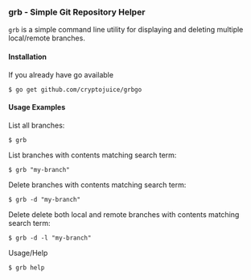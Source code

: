 ### grb - Simple Git Repository Helper

`grb` is a simple command line utility for displaying and deleting multiple local/remote branches. 

#### Installation
If you already have go available
```shell
$ go get github.com/cryptojuice/grbgo
```

#### Usage Examples

List all branches:
```shell
$ grb
```
List branches with contents matching search term:
```shell
$ grb "my-branch"
```

Delete branches with contents matching search term:
```shell
$ grb -d "my-branch"
```

Delete delete both local and remote branches with contents matching search term:
```shell
$ grb -d -l "my-branch"
```

Usage/Help
```shell
$ grb help
```

